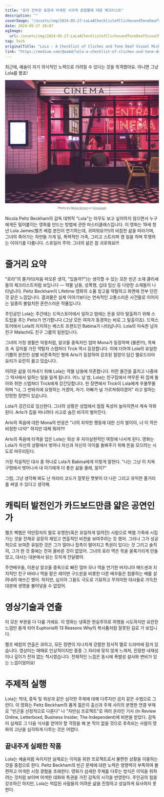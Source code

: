 ```yaml
---
title: "로라 진부한 표현과 어색한 시각적 혼합물에 대한 체크리스트"
description: ""
coverImage: "/assets/img/2024-05-27-LoLaAChecklistofClichesandToneDeafVisualMishmash_0.png"
date: 2024-05-27 20:07
ogImage: 
  url: /assets/img/2024-05-27-LoLaAChecklistofClichesandToneDeafVisualMishmash_0.png
tag: Tech
originalTitle: "LoLa : A Checklist of Cliches and Tone Deaf Visual Mishmash"
link: "https://medium.com/@aamd/lola-a-checklist-of-cliches-and-tone-deaf-visual-mishmash-30c454668fdd"
---
```



최근에, 예술이 자기 의식적인 노력으로 가려질 수 있다는 것을 목격했어요. 아니면 그냥 Lola를 봤죠!

![이미지](/assets/img/2024-05-27-LoLaAChecklistofClichesandToneDeafVisualMishmash_0.png)

Nicola Peltz Beckham의 감독 데뷔작 "Lola"는 아무도 보고 싶어하지 않으면서 누구에게든 밀어붙이는 영화를 만드는 방법에 관한 마스터클래스입니다. 이 영화는 19세 청년 Lola James(펠츠 베컴 본인이 연기하는데, 귀여워요!!!!)의 비참한 삶을 따라가며, 그녀의 죽어가는 하얀들 가게 일, 폭력적인 가족, 그리고 스트리퍼 겸 일을 하며 투쟁하는 이야기를 다룹니다. 스포일러 주의: 그녀의 삶은 참 괴로워요!!!

# 줄거리 요약

<div class="content-ad"></div>

"로라"의 줄거리(처음 떠오른 생각, "있을까?")는 생각할 수 있는 모든 빈곤 소재 클리셰들의 체크리스트처럼 보입니다 — 약물 남용, 성폭행, 십대 임신 등 다양한 소재들이 나타납니다. Peltz Beckham이 Lifetime 영화의 소품 창고를 약탈하고 화면에 전부 던진 것 같은 느낌입니다. 결과물은 실제 이야기보다는 연속적인 고통스러운 사건들로 이어지는 일종의 불일치한 혼란스러운 작품입니다.

주인공인 Lola는 주간에는 드럭스토어에서 일하고 밤에는 돈을 모아 탈출하기 위해 스트립을 추는 Peltz가 연기합니다 (그냥 모든 여자가 동경하는 바로 그 탈출이죠). 드럭스토어에서 Lola의 지지하는 베스트 프렌드인 Babina가 나타납니다. Lola의 미숙한 남자친구 Malachi도 친구 그룹의 일원입니다.

그녀의 가정 생활은 악몽처럼, 알코올 중독자인 엄마 Mona가 등장하며 (물론!!!), 목욕조 속 깊이를 가진 약탈자 스텝파더 Trick 역시 등장합니다. 이에 더하여 Lola의 유일한 기쁨의 원천인 성별 비준족적인 형제 Arlo가 등장하여 강조된 절망이 담긴 멜로드라마 요리가 요란히 끓고 있습니다.

어려운 삶을 이겨내기 위해 Lola는 약물 남용에 의존합니다. 어떤 물건을 훔치고 나중에 그 약사에서 일하는 일을 잃게 됩니다. 어느 날 밤, Lola는 친구집에서 머무른 뒤 집에 돌아와 취한 스텝파더 Trick에게 강간당합니다.
한 장면에서 Trick이 Lola에게 우물쭈물하며 "너, 그 반바지에 요청하는 거겠어, 자기. 아빠가 널 가르쳐줘야겠어" 라고 말하는 민망한 장면이 있습니다.

<div class="content-ad"></div>

Lola가 강간으로 임신한다. 그녀의 상황은 성업에서 점점 독성이 높아지면서 계속 악화된다. Arlo가 집을 떠나려다 사고로 숨진 비극이 벌어진다.

Arlo의 죽음에 대한 Mona의 반응은 "너의 죄악한 행동에 대한 신의 벌이야, 너 이 작은 비정한 녀석!" 하지만 대체 뭐야?!!

Arlo의 죽음에 타격을 입은 Lola는 외상 후 자아실현적인 여정에 나서게 된다. 영화는 Lola가 자신의 상황에서 벗어나 자신과 자신의 아이를 돌봐주기 위해 돈을 모으려는 시도로 마무리된다.

가장 직설적인 대사 중 하나로 Lola가 Babina에게 이렇게 말한다. "나는 그냥 이 지옥 구멍에서 벗어나서 내 아기에게 더 좋은 삶을 줄래, 알지?"

<div class="content-ad"></div>

그럼, 그냥 생각해 봐도 난 차라리 코드가 잘못된 챗봇이 더 나은 그리고 유익한 줄거리를 써낼 수 있다고 생각해.

# 캐릭터 발전인가 카드보드만큼 얇은 공연인가

펠츠 벡햄은 억만장자의 딸로 유명한(혹은 유일하게 알려진) 사람으로 벡햄 가족에 시집가는 것을 전제로 굉장히 재밌고 연출적인 비젼을 보여주려는 듯 했어. 그러나 그가 성공적으로 보여준 유일한 것은 그가 얼마나 접촉이 떨어지고 특권이 있다는 것 그리고 솔직히, 그가 한 것 중에는 전혀 올바른 것이 없었어. 그녀의 로라 역은 목을 꼴록거리게 만들었고, 대사는 대본에서 읽는 듯하게 전달됐어.

주연배우들, 이론상 알코올 중독으로 빠진 엄마 모나 역을 연기한 버지니아 매드센과 지지적인 친구 바비나 역을 맡은 레이번 구드윈을 비롯한 다른 배우들은 침몰하는 배를 살려내려 애쓰긴 했어. 하지만, 심지어 그들도 극도로 기묘하고 무의미한 대사들로 가득찬 대본에 생명을 불어넣을 수 없었어.

<div class="content-ad"></div>

# 영상기술과 연출

이 모든 부분을 다 다룰 거에요. 이 영화는 냉혹한 현실주의로 여행을 시도하지만 요란한 느낌만 들게 되어 Euphoria와 13 Reasons Why의 복사품처럼 잘못된 길로 가 보입니다.

펠츠 베컴의 연출은 과하고, 모든 장면이 지나치게 강렬한 정서적 멜로 드라마에 잠겨 있습니다. 영상미는 때때로 인상적이지만 종종 그 자리에 맞지 않게 느껴져, 진정한 내재성이나 깊이가 전혀 없는 척시였습니다. 전체적인 느낌은 동시에 폭발성 설사와 변비가 있는 느낌이었어요!

# 주제적 실행

<div class="content-ad"></div>

Lola는 학대, 중독 및 외상과 같은 심각한 주제에 대해 다루지만 곰치 같은 수법으로 그런다. 이 영화는 Peltz Beckham의 품계 젊은이 출신과 주제 사이의 분명한 연결 부재로 "빈곤을 선정적으로 다룬다" 나 "자만심 프로젝트"로 여러 온라인 기사 (In Review Online, Letterboxd, Business Insider, The Independent)에 비판을 받았다. 감독이 실제로 그 다음 식사를 얻어야 할 걱정을 해 본 적이 없을 것으로 추측되는 사람이 영화의 고난을 심각하게 다루는 것은 어렵다.

## 끝내주게 실패한 작품

Lola는 예술처럼 속이지만 실제로는 이익을 위한 프로젝트로서 불편한 상황을 이용하는 것을 중점으로 한다. Peltz Beckham의 빈곤 문제에 대한 노력은 영향력이 부족하여 불편하고 어색한 시청 경험을 초래한다. 영화가 섬세한 주제를 다루는 방식은 이익을 취하려는 것처럼 보이며 어색한 대화와 특권을 가진 감독의 시각을 반영한다. 주인공의 힘을 강조하긴 하지만, Lola는 억압된 사람들의 어려운 삶을 진정하고 성실하게 묘사하지 못한다.